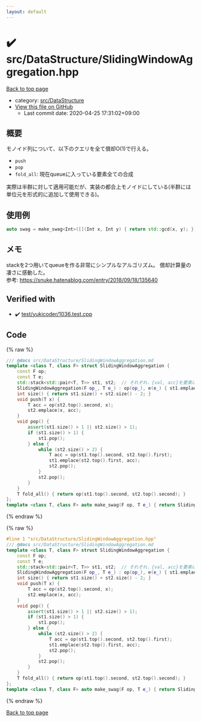 ```yaml
---
layout: default
---
```


<!-- mathjax config similar to math.stackexchange -->
<script type="text/javascript" async
  src="https://cdnjs.cloudflare.com/ajax/libs/mathjax/2.7.5/MathJax.js?config=TeX-MML-AM_CHTML">
</script>
<script type="text/x-mathjax-config">
  MathJax.Hub.Config({
    TeX: { equationNumbers: { autoNumber: "AMS" }},
    tex2jax: {
      inlineMath: [ ['$','$'] ],
      processEscapes: true
    },
    "HTML-CSS": { matchFontHeight: false },
    displayAlign: "left",
    displayIndent: "2em"
  });
</script>

<script type="text/javascript" src="https://cdnjs.cloudflare.com/ajax/libs/jquery/3.4.1/jquery.min.js"></script>
<script src="https://cdn.jsdelivr.net/npm/jquery-balloon-js@1.1.2/jquery.balloon.min.js" integrity="sha256-ZEYs9VrgAeNuPvs15E39OsyOJaIkXEEt10fzxJ20+2I=" crossorigin="anonymous"></script>
<script type="text/javascript" src="../../../assets/js/copy-button.js"></script>
<link rel="stylesheet" href="../../../assets/css/copy-button.css" />


# :heavy_check_mark: src/DataStructure/SlidingWindowAggregation.hpp

<a href="../../../index.html">Back to top page</a>

* category: <a href="../../../index.html#e73c6b5872115ad0f2896f8e8476ef39">src/DataStructure</a>
* <a href="{{ site.github.repository_url }}/blob/master/src/DataStructure/SlidingWindowAggregation.hpp">View this file on GitHub</a>
    - Last commit date: 2020-04-25 17:31:02+09:00




## 概要
モノイド列について、以下のクエリを全て償却O(1)で行える。

- `push`
- `pop`
- `fold_all`: 現在queueに入っている要素全ての合成

実際は半群に対して適用可能だが、実装の都合上モノイドにしている(半群には単位元を形式的に追加して使用できる)。

## 使用例
```c++
auto swag = make_swag<Int>([](Int x, Int y) { return std::gcd(x, y); }, 0);
```

## メモ
stackを2つ用いてqueueを作る非常にシンプルなアルゴリズム。
償却計算量の凄さに感動した。
<br/>
参考: https://snuke.hatenablog.com/entry/2018/09/18/135640


## Verified with

* :heavy_check_mark: <a href="../../../verify/test/yukicoder/1036.test.cpp.html">test/yukicoder/1036.test.cpp</a>


## Code

<a id="unbundled"></a>
{% raw %}
```cpp
/// @docs src/DataStructure/SlidingWindowAggregation.md
template <class T, class F> struct SlidingWindowAggregation {
    const F op;
    const T e;
    std::stack<std::pair<T, T>> st1, st2;  // それぞれ、{val, acc}を要素に持つような前方向と後ろ方向のstack
    SlidingWindowAggregation(F op_, T e_) : op(op_), e(e_) { st1.emplace(e, e), st2.emplace(e, e); }
    int size() { return st1.size() + st2.size() - 2; }
    void push(T x) {
        T acc = op(st2.top().second, x);
        st2.emplace(x, acc);
    }
    void pop() {
        assert(st1.size() > 1 || st2.size() > 1);
        if (st1.size() > 1) {
            st1.pop();
        } else {
            while (st2.size() > 2) {
                T acc = op(st1.top().second, st2.top().first);
                st1.emplace(st2.top().first, acc);
                st2.pop();
            }
            st2.pop();
        }
    }
    T fold_all() { return op(st1.top().second, st2.top().second); }
};
template <class T, class F> auto make_swag(F op, T e_) { return SlidingWindowAggregation<T, F>(op, e_); }

```
{% endraw %}

<a id="bundled"></a>
{% raw %}
```cpp
#line 1 "src/DataStructure/SlidingWindowAggregation.hpp"
/// @docs src/DataStructure/SlidingWindowAggregation.md
template <class T, class F> struct SlidingWindowAggregation {
    const F op;
    const T e;
    std::stack<std::pair<T, T>> st1, st2;  // それぞれ、{val, acc}を要素に持つような前方向と後ろ方向のstack
    SlidingWindowAggregation(F op_, T e_) : op(op_), e(e_) { st1.emplace(e, e), st2.emplace(e, e); }
    int size() { return st1.size() + st2.size() - 2; }
    void push(T x) {
        T acc = op(st2.top().second, x);
        st2.emplace(x, acc);
    }
    void pop() {
        assert(st1.size() > 1 || st2.size() > 1);
        if (st1.size() > 1) {
            st1.pop();
        } else {
            while (st2.size() > 2) {
                T acc = op(st1.top().second, st2.top().first);
                st1.emplace(st2.top().first, acc);
                st2.pop();
            }
            st2.pop();
        }
    }
    T fold_all() { return op(st1.top().second, st2.top().second); }
};
template <class T, class F> auto make_swag(F op, T e_) { return SlidingWindowAggregation<T, F>(op, e_); }

```
{% endraw %}

<a href="../../../index.html">Back to top page</a>

